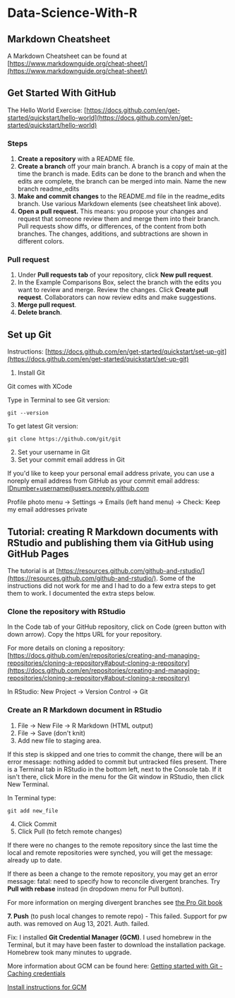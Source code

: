 # Data-Science-With-R

## Markdown Cheatsheet

A Markdown Cheatsheet can be found at [https://www.markdownguide.org/cheat-sheet/](https://www.markdownguide.org/cheat-sheet/)

## Get Started With GitHub

The Hello World Exercise: [https://docs.github.com/en/get-started/quickstart/hello-world](https://docs.github.com/en/get-started/quickstart/hello-world)

### Steps

1. **Create a repository** with a README file.
2. **Create a branch** off your main branch. A branch is a copy of main at the time the branch is made. Edits can be done to the branch and when the edits are complete, the branch can be merged into main. Name the new branch readme_edits
3. **Make and commit changes** to the README.md file in the readme_edits branch. Use various Markdown elements (see cheatsheet link above).
4. **Open a pull request.** This means: you propose your changes and request that someone review them and merge them into their branch. Pull requests show diffs, or differences, of the content from both branches. The changes, additions, and subtractions are shown in different colors.

### Pull request

1. Under **Pull requests tab** of your repository, click **New pull request**.
2. In the Example Comparisons Box, select the branch with the edits you want to review and merge. Review the changes. Click **Create pull request**. Collaborators can now review edits and make suggestions.
3. **Merge pull request**.
4. **Delete branch**.

## Set up Git

Instructions: [https://docs.github.com/en/get-started/quickstart/set-up-git](https://docs.github.com/en/get-started/quickstart/set-up-git)

1. Install Git

Git comes with XCode

Type in Terminal to see Git version:

```console
git --version
```

To get latest Git version: 

```console
git clone https://github.com/git/git
```

2. Set your username in Git
3. Set your commit email address in Git

If you'd like to keep your personal email address private, you can use a noreply email address from GitHub as your commit email address: IDnumber+username@users.noreply.github.com

Profile photo menu -> Settings -> Emails (left hand menu) -> Check: Keep my email addresses private

## Tutorial: creating R Markdown documents with RStudio and publishing them via GitHub using GitHub Pages

The tutorial is at [https://resources.github.com/github-and-rstudio/](https://resources.github.com/github-and-rstudio/). Some of the instructions did not work for me and I had to do a few extra steps to get them to work. I documented the extra steps below.

### Clone the repository with RStudio

In the Code tab of your GitHub repository, click on Code (green button with down arrow). Copy the https URL for your repository.

For more details on cloning a repository:
[https://docs.github.com/en/repositories/creating-and-managing-repositories/cloning-a-repository#about-cloning-a-repository](https://docs.github.com/en/repositories/creating-and-managing-repositories/cloning-a-repository#about-cloning-a-repository)

In RStudio: New Project -> Version Control -> Git

### Create an R Markdown document in RStudio

1. File -> New File -> R Markdown (HTML output)
2. File -> Save (don't knit)
3. Add new file to staging area. 

If this step is skipped and one tries to commit the change, there will be an error message: nothing added to commit but untracked files present. There is a Terminal tab in RStudio in the bottom left, next to the Console tab. If it isn't there, click More in the menu for the Git window in RStudio, then click New Terminal.

In Terminal type:

```console
git add new_file
```

4. Click Commit 
5. Click Pull (to fetch remote changes)

If there were no changes to the remote repository since the last time the local and remote repositories were synched, you will get the message: already up to date. 

If there as been a change to the remote repository, you may get an error message: fatal: need to specify how to reconcile divergent branches. Try **Pull with rebase** instead (in dropdown menu for Pull button).

For more information on merging divergent branches see [the Pro Git book](https://git-scm.com/book/en/v2)

**7. Push** (to push local changes to remote repo) - This failed. Support for pw auth. was removed on Aug 13, 2021. Auth. failed.

Fix: I installed **Git Credential Manager (GCM)**. I used homebrew in the Terminal, but it may have been faster to download the installation package. Homebrew took many minutes to upgrade.

More information about GCM can be found here: [Getting started with Git - Caching credentials](https://docs.github.com/en/get-started/getting-started-with-git/caching-your-github-credentials-in-git)

[Install instructions for GCM](https://github.com/GitCredentialManager/git-credential-manager/blob/release/docs/install.md)





